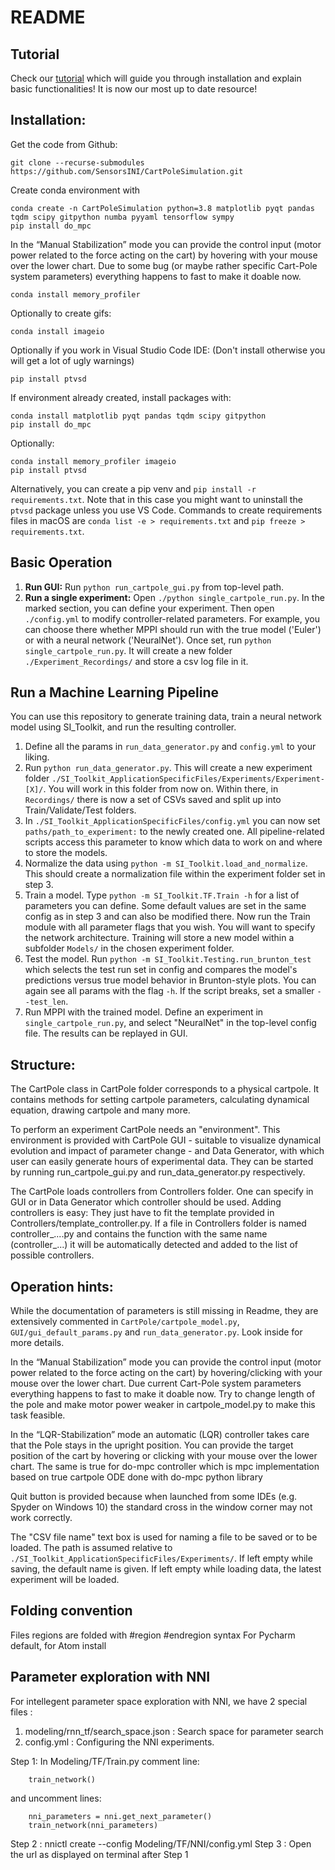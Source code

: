 # README

## Tutorial
Check our [tutorial](https://youtu.be/ad3t2cUHbts "LTC Tutorial CartPoleSimulator") which will guide you through installation and explain basic functionalities! It is now our most up to date resource!

## Installation:

Get the code from Github:

	git clone --recurse-submodules https://github.com/SensorsINI/CartPoleSimulation.git

Create conda environment with 

	conda create -n CartPoleSimulation python=3.8 matplotlib pyqt pandas tqdm scipy gitpython numba pyyaml tensorflow sympy
    pip install do_mpc

In the “Manual Stabilization” mode you can provide the control input (motor power related to the force acting on the cart) by hovering with your mouse over the lower chart. Due to some bug (or maybe rather specific Cart-Pole system parameters) everything happens to fast to make it doable now.

    conda install memory_profiler

Optionally to create gifs:

    conda install imageio

Optionally if you work in Visual Studio Code IDE:
(Don't install otherwise you will get a lot of ugly warnings)

    pip install ptvsd

If environment already created, install packages with:

    conda install matplotlib pyqt pandas tqdm scipy gitpython
    pip install do_mpc

Optionally:

    conda install memory_profiler imageio
    pip install ptvsd

Alternatively, you can create a pip venv and `pip install -r requirements.txt`. Note that in this case you might want to uninstall the `ptvsd` package unless you use VS Code. Commands to create requirements files in macOS are `conda list -e > requirements.txt` and `pip freeze > requirements.txt`.

## Basic Operation
1. **Run GUI:** Run `python run_cartpole_gui.py` from top-level path.
2. **Run a single experiment:** Open `./python single_cartpole_run.py`. In the marked section, you can define your experiment. Then open `./config.yml` to modify controller-related parameters. For example, you can choose there whether MPPI should run with the true model ('Euler') or with a neural network ('NeuralNet'). Once set, run `python single_cartpole_run.py`. It will create a new folder `./Experiment_Recordings/` and store a csv log file in it.

## Run a Machine Learning Pipeline

You can use this repository to generate training data, train a neural network model using SI_Toolkit, and run the resulting controller.

1. Define all the params in `run_data_generator.py` and `config.yml` to your liking.
2. Run `python run_data_generator.py`. This will create a new experiment folder `./SI_Toolkit_ApplicationSpecificFiles/Experiments/Experiment-[X]/`. You will work in this folder from now on. Within there, in `Recordings/` there is now a set of CSVs saved and split up into Train/Validate/Test folders.
3. In `./SI_Toolkit_ApplicationSpecificFiles/config.yml` you can now set `paths/path_to_experiment:` to the newly created one. All pipeline-related scripts access this parameter to know which data to work on and where to store the models.
4. Normalize the data using `python -m SI_Toolkit.load_and_normalize`. This should create a normalization file within the experiment folder set in step 3.
5. Train a model. Type `python -m SI_Toolkit.TF.Train -h` for a list of parameters you can define. Some default values are set in the same config as in step 3 and can also be modified there. Now run the Train module with all parameter flags that you wish. You will want to specify the network architecture. Training will store a new model within a subfolder `Models/` in the chosen experiment folder.
6. Test the model. Run `python -m SI_Toolkit.Testing.run_brunton_test` which selects the test run set in config and compares the model's predictions versus true model behavior in Brunton-style plots. You can again see all params with the flag `-h`. If the script breaks, set a smaller `--test_len`.
7. Run MPPI with the trained model. Define an experiment in `single_cartpole_run.py`, and select "NeuralNet" in the top-level config file. The results can be replayed in GUI.

## Structure:

The CartPole class in CartPole folder corresponds to a physical cartpole.
It contains methods for setting cartpole parameters, calculating dynamical equation, drawing cartpole and many more.

To perform an experiment CartPole needs an "environment". This environment is provided with CartPole GUI - suitable to visualize dynamical evolution and impact of parameter change -
and Data Generator, with which user can easily generate hours of experimental data. 
  They can be started by running run_cartpole_gui.py and run_data_generator.py respectively.

The CartPole loads controllers from Controllers folder.
One can specify in GUI or in Data Generator which controller should be used.
Adding controllers is easy:
They just have to fit the template provided in Controllers/template_controller.py.
If a file in Controllers folder is named controller_....py and contains the function with the same name (controller_...)
it will be automatically detected and added to the list of possible controllers.

## Operation hints:
  
While the documentation of parameters is still missing in Readme,
they are extensively commented in `CartPole/cartpole_model.py`, `GUI/gui_default_params.py` and `run_data_generator.py`. Look inside for more details.

In the “Manual Stabilization” mode you can provide the control input (motor power related to the force acting on the cart)
by hovering/clicking with your mouse over the lower chart.
Due current Cart-Pole system parameters everything happens to fast to make it doable now.
Try to change length of the pole and make motor power weaker in cartpole_model.py to make this task feasible.

In the “LQR-Stabilization” mode an automatic (LQR) controller takes care that the Pole stays in the upright position.
You can provide the target position of the cart by hovering or clicking with your mouse over the lower chart.
The same is true for do-mpc controller which is mpc implementation based on true cartpole ODE
done with do-mpc python library

Quit button is provided
because when launched from some IDEs (e.g. Spyder on Windows 10)
the standard cross in the window corner may not work correctly.

The "CSV file name" text box is used for naming a file to be saved or to be loaded. The path is assumed relative to `./SI_Toolkit_ApplicationSpecificFiles/Experiments/`. If left empty while saving, the default name is given. If left empty while loading data, the latest experiment will be loaded.

## Folding convention
Files regions are folded with #region #endregion syntax
For Pycharm default, for Atom install

## Parameter exploration with NNI

For intellegent parameter space exploration with NNI, we have 2 special files : 

1. modeling/rnn_tf/search_space.json : Search space for parameter search
2. config.yml : Configuring the NNI experiments. 


Step 1: In Modeling/TF/Train.py comment line:

        train_network()

and uncomment lines:

        nni_parameters = nni.get_next_parameter()
        train_network(nni_parameters)

Step 2 : nnictl create --config Modeling/TF/NNI/config.yml
Step 3 : Open the url as displayed on terminal after Step 1

